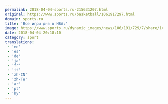 ```yaml
---
permalink: 2018-04-04-sports.ru-215631207.html
original: https://www.sports.ru/basketball/1061917297.html
domain: sports.ru
title: 'Все игры дня в НБА:'
image: https://www.sports.ru/dynamic_images/news/106/191/729/7/share/1cd236.png
date: 2018-04-04 20:18:10
category: sport
translations: 
 - 'en'
 - 'es'
 - 'de'
 - 'ja'
 - 'fr'
 - 'it'
 - 'zh-CN'
 - 'zh-TW'
 - 'ar'
 - 'pt'
 - 'hy'
---
```



